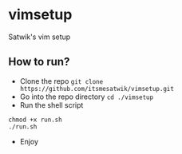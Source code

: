 # vimsetup
Satwik's vim setup
## How to run?
* Clone the repo `git clone https://github.com/itsmesatwik/vimsetup.git`
* Go into the repo directory `cd ./vimsetup`
* Run the shell script
```
chmod +x run.sh
./run.sh
```
* Enjoy
